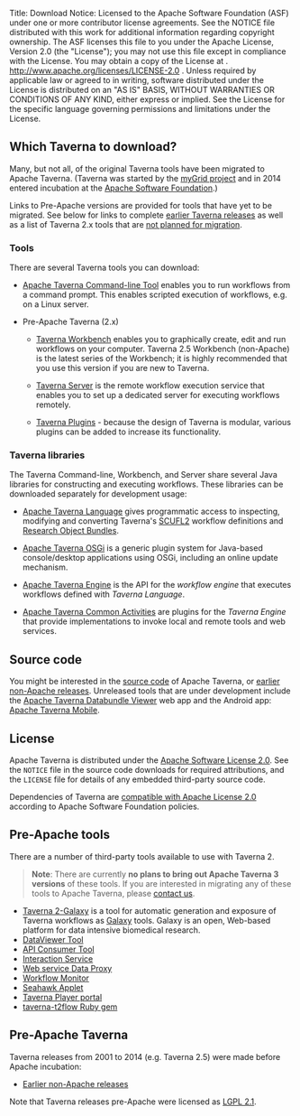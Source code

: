 Title:     Download
Notice:    Licensed to the Apache Software Foundation (ASF) under one
           or more contributor license agreements.  See the NOTICE file
           distributed with this work for additional information
           regarding copyright ownership.  The ASF licenses this file
           to you under the Apache License, Version 2.0 (the
           "License"); you may not use this file except in compliance
           with the License.  You may obtain a copy of the License at
           .
             http://www.apache.org/licenses/LICENSE-2.0
           .
           Unless required by applicable law or agreed to in writing,
           software distributed under the License is distributed on an
           "AS IS" BASIS, WITHOUT WARRANTIES OR CONDITIONS OF ANY
           KIND, either express or implied.  See the License for the
           specific language governing permissions and limitations
           under the License.

## Which Taverna to download?

Many, but not all, of the original Taverna tools have been migrated to Apache Taverna. 
(Taverna was started by the [myGrid project](http://www.mygrid.org.uk/) and in 2014 entered incubation 
at the [Apache Software Foundation](http://incubator.apache.org/).) 

Links to Pre-Apache versions are provided for tools that have yet to be migrated. See below for links to complete
<a href="#pre-Apache">earlier Taverna releases</a> as well as a list of Taverna 2.x tools that are 
<a href="#no-migration">not planned for migration</a>.


### Tools
There are several Taverna tools you can download:

- [Apache Taverna Command-line Tool](/download/commandline) enables you to run
  workflows from a command prompt.
  This enables scripted execution of workflows, e.g. on a Linux server.

- Pre-Apache Taverna (2.x)
    - [Taverna Workbench](/download/workbench) enables you to graphically create, edit and
   run workflows on your computer.
   Taverna 2.5 Workbench (non-Apache) is the latest series of the Workbench;
   it is highly recommended that you use this version if you are new to Taverna.

    - [Taverna Server](/download/server) is the remote workflow execution service that enables you
  to set up a dedicated server for executing workflows remotely.

    - [Taverna Plugins](/documentation/plugins) - because the design of Taverna is modular,
 various plugins can be added to increase its functionality.

### Taverna libraries

The Taverna Command-line, Workbench, and Server share several Java libraries
for constructing and executing workflows. These libraries can be downloaded
separately for development usage:

- [Apache Taverna Language](/download/language) gives programmatic access to
 inspecting, modifying and converting Taverna's
 [SCUFL2](/documentation/scufl2/) workflow definitions and
 [Research Object Bundles](https://w3id.org/bundle).

- [Apache Taverna OSGi](/download/osgi) is a generic plugin system for Java-based
 console/desktop applications using OSGi, including an online update mechanism.

- [Apache Taverna Engine](/download/engine) is the API for the _workflow engine_
  that executes workflows defined with _Taverna Language_.

- [Apache Taverna Common Activities](/download/common-activities) are plugins
  for the _Taverna Engine_ that provide implementations to invoke local and
  remote tools and web services.


## Source code

You might be interested in the [source code](/download/code) of Apache Taverna, or
[earlier non-Apache releases](pre-apache). Unreleased tools that are under development
include the [Apache Taverna Databundle Viewer](https://github.com/apache/incubator-taverna-databundle-viewer) web app
and the Android app: [Apache Taverna Mobile](https://github.com/apache/incubator-taverna-mobile).


## License

Apache Taverna is distributed under the [Apache Software License 2.0](http://www.apache.org/licenses/LICENSE-2.0).
See the `NOTICE` file in the source code downloads for required attributions,
and the `LICENSE` file for details of any embedded third-party source code.

Dependencies of Taverna are
[compatible with Apache License 2.0](http://www.apache.org/legal/resolved.html)
according to Apache Software Foundation policies.


<a name=no-migration></a>
## Pre-Apache tools
There are a number of third-party tools available to use with Taverna 2.

> **Note**: There are currently **no plans to bring out Apache Taverna 3
> versions** of these tools. If you are interested in migrating any of these tools
> to Apache Taverna, please [contact us](/community).

 - [Taverna 2-Galaxy](http://www.taverna.org.uk/download/taverna-galaxy/) is a tool for automatic generation and exposure of
   Taverna workflows as [Galaxy](http://galaxy.psu.edu/) tools.
   Galaxy is an open, Web-based platform for data intensive biomedical research.
 - [DataViewer Tool](http://www.taverna.org.uk/download/associated-tools/dataviewer-tool/)
 - [API Consumer Tool](http://www.taverna.org.uk/download/associated-tools/api-consumer-tool)
 - [Interaction Service](http://dev.mygrid.org.uk/wiki/display/taverna/Interaction+service)
 - [Web service Data Proxy](http://www.taverna.org.uk/download/associated-tools/webservice-data-proxy)
 - [Workflow Monitor](http://www.taverna.org.uk/download/associated-tools/workflow-monitor)
 - [Seahawk Applet](http://www.taverna.org.uk/download/associated-tools/seahawk-applet/)
 - [Taverna Player portal](https://github.com/myGrid/taverna-player-portal)
 - [taverna-t2flow Ruby gem](https://rubygems.org/gems/taverna-t2flow/)

<a name=pre-Apache></a>
## Pre-Apache Taverna

Taverna releases from 2001 to 2014 (e.g. Taverna 2.5) were made before Apache incubation:

 - [Earlier non-Apache releases](/download/pre-apache)

Note that Taverna releases pre-Apache were licensed as [LGPL 2.1](http://www.gnu.org/licenses/old-licenses/lgpl-2.1.en.html).
